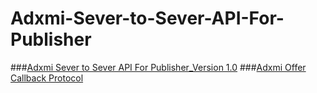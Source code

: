 # Adxmi-Sever-to-Sever-API-For-Publisher

###[Adxmi Sever to Sever API For Publisher_Version 1.0](https://github.com/Adxmi/Adxmi-Sever-to-Sever-API-For-Publisher/blob/master/Adxmi%20Sever%20to%20Sever%20API%20For%20Publisher_Version%201.0.md)
###[Adxmi Offer Callback Protocol](https://github.com/Adxmi/Adxmi-Sever-to-Sever-API-For-Publisher/blob/master/Adxmi%20Offer%20Callback%20Protocol.md)
